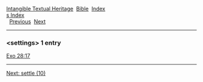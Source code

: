 [Intangible Textual Heritage](../../index)  [Bible](../index) 
[Index](index)   
[s Index](_s_)  
  [Previous](c10048)  [Next](c10050) 

------------------------------------------------------------------------

### &lt;settings&gt; 1 entry

[Exo 28:17](../kjv/exo028.htm#017)  

------------------------------------------------------------------------

[Next: settle (10)](c10050)
